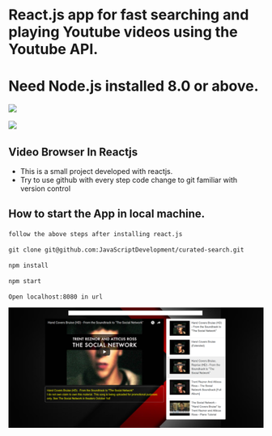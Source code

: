 # React.js app for fast searching and playing Youtube videos using the Youtube API. 

# Need Node.js installed 8.0 or above.
[![](https://img.shields.io/badge/nodejs-blue.svg?style=for-the-badge)](https://nodejs.org/dist/v10.10.0/node-v10.10.0-x64.msi)

[![](https://img.shields.io/badge/Demo-yellow.svg?style=for-the-badge)](https://ysearch.netlify.com/)

## Video Browser In Reactjs
* This is a small project developed with reactjs. 
* Try to use github with every step code change to git familiar with version control

## How to start the App in local machine.
`follow the above steps after installing react.js`

`git clone git@github.com:JavaScriptDevelopment/curated-search.git`

`npm install`

`npm start`

`Open localhost:8080 in url`

![](Screenshot.png)


